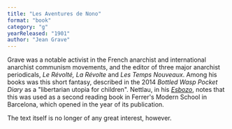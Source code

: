 ```yaml
---
title: "Les Aventures de Nono"
format: "book"
category: "g"
yearReleased: "1901"
author: "Jean Grave"
---
```

Grave was a notable activist in the French anarchist and international anarchist communism movements, and the editor of three major anarchist periodicals, _Le Révolté, La Révolte_ and _Les Temps Nouveaux_. Among his books was this short fantasy, described in the 2014 _Bottled Wasp Pocket Diary_ as a "libertarian utopia for children". Nettlau, in his [_Esbozo_](https://materialesfopep.files.wordpress.com/2015/05/max-nettlau-esbozo-de-historia-de-las-utopc3adas.pdf), notes that this was used as a second reading book in Ferrer's Modern School in Barcelona, which opened in the year of its publication.

The text itself is no longer of any great interest, however.
